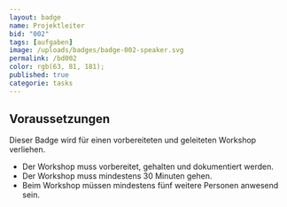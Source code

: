 ```yaml
---
layout: badge
name: Projektleiter
bid: "002"
tags: [aufgaben]
image: /uploads/badges/badge-002-speaker.svg
permalink: /bd002
color: rgb(63, 81, 181);
published: true
categorie: tasks
---
```


## Voraussetzungen

Dieser Badge wird für einen vorbereiteten und geleiteten Workshop verliehen.

* Der Workshop muss vorbereitet, gehalten und dokumentiert werden.
* Der Workshop muss mindestens 30 Minuten gehen.
* Beim Workshop müssen mindestens fünf weitere Personen anwesend sein.

